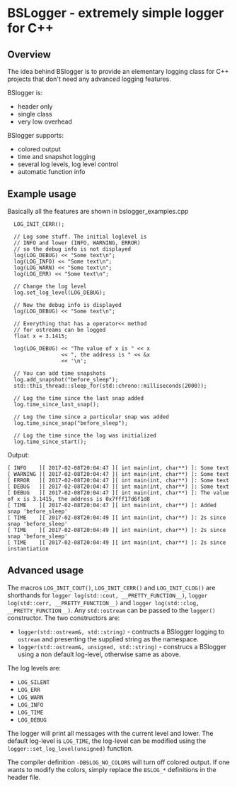 # BSLogger - extremely simple logger for C++

## Overview

The idea behind BSlogger is to provide an elementary logging class for C++ projects that don't need any advanced logging features.

BSlogger is:

  * header only
  * single class
  * very low overhead

BSlogger supports:

  * colored output
  * time and snapshot logging
  * several log levels, log level control
  * automatic function info

## Example usage

Basically all the features are shown in bslogger_examples.cpp

```
  LOG_INIT_CERR();

  // Log some stuff. The initial loglevel is
  // INFO and lower (INFO, WARNING, ERROR)
  // so the debug info is not displayed
  log(LOG_DEBUG) << "Some text\n";
  log(LOG_INFO) << "Some text\n";
  log(LOG_WARN) << "Some text\n";
  log(LOG_ERR) << "Some text\n";

  // Change the log level
  log.set_log_level(LOG_DEBUG);

  // Now the debug info is displayed
  log(LOG_DEBUG) << "Some text\n";

  // Everything that has a operator<< method
  // for ostreams can be logged
  float x = 3.1415;

  log(LOG_DEBUG) << "The value of x is " << x
                 << ", the address is " << &x
                 << '\n';

  // You can add time snapshots
  log.add_snapshot("before_sleep");
  std::this_thread::sleep_for(std::chrono::milliseconds(2000));
  
  // Log the time since the last snap added
  log.time_since_last_snap();

  // Log the time since a particular snap was added
  log.time_since_snap("before_sleep");

  // Log the time since the log was initialized
  log.time_since_start();
```

Output:

```
[ INFO    ][ 2017-02-08T20:04:47 ][ int main(int, char**) ]: Some text
[ WARNING ][ 2017-02-08T20:04:47 ][ int main(int, char**) ]: Some text
[ ERROR   ][ 2017-02-08T20:04:47 ][ int main(int, char**) ]: Some text
[ DEBUG   ][ 2017-02-08T20:04:47 ][ int main(int, char**) ]: Some text
[ DEBUG   ][ 2017-02-08T20:04:47 ][ int main(int, char**) ]: The value of x is 3.1415, the address is 0x7fff17d6f1d8
[ TIME    ][ 2017-02-08T20:04:47 ][ int main(int, char**) ]: Added snap 'before_sleep'
[ TIME    ][ 2017-02-08T20:04:49 ][ int main(int, char**) ]: 2s since snap 'before_sleep'
[ TIME    ][ 2017-02-08T20:04:49 ][ int main(int, char**) ]: 2s since snap 'before_sleep'
[ TIME    ][ 2017-02-08T20:04:49 ][ int main(int, char**) ]: 2s since instantiation
```

## Advanced usage

The macros `LOG_INIT_COUT()`, `LOG_INIT_CERR()` and `LOG_INIT_CLOG()` are shorthands for `logger log(std::cout, __PRETTY_FUNCTION__)`, `logger log(std::cerr, __PRETTY_FUNCTION__)` and `logger log(std::clog, __PRETTY_FUNCTION__)`. Any `std::ostream` can be passed to the `logger()` constructor. The two constructors are:

  * `logger(std::ostream&, std::string)` - contructs a BSlogger logging to `ostream` and presenting the supplied string as the namespace.
  * `logger(std::ostream&, unsigned, std::string)` - construcs a BSlogger using a non default log-level, otherwise same as above.

The log levels are:

  * `LOG_SILENT`
  * `LOG_ERR`
  * `LOG_WARN`
  * `LOG_INFO`
  * `LOG_TIME`
  * `LOG_DEBUG`

The logger will print all messages with the current level and lower. The default log-level is `LOG_TIME`, the log-level can be modified using the `logger::set_log_level(unsigned)` function.

The compiler definition `-DBSLOG_NO_COLORS` will turn off colored output.
If one wants to modify the colors, simply replace the `BSLOG_*` definitions in the header file.